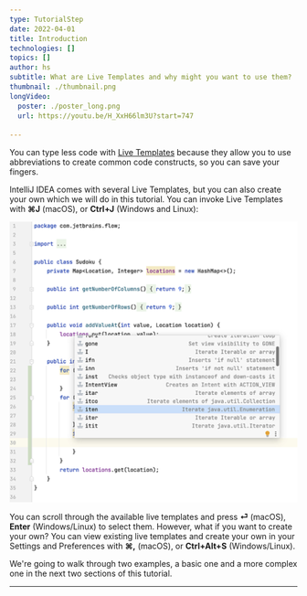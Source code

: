 ```yaml
---
type: TutorialStep
date: 2022-04-01
title: Introduction 
technologies: []
topics: []
author: hs
subtitle: What are Live Templates and why might you want to use them?
thumbnail: ./thumbnail.png
longVideo:
  poster: ./poster_long.png
  url: https://youtu.be/H_XxH66lm3U?start=747

---
```


You can type less code with [Live Templates](https://www.jetbrains.com/help/idea/using-live-templates.html) because they allow you to use abbreviations to create common code constructs, so you can save your fingers. 

IntelliJ IDEA comes with several Live Templates, but you can also create your own which we will do in this tutorial. You can invoke Live Templates with **⌘J** (macOS), or **Ctrl+J** (Windows and Linux):

![Live Templates popup](live_templates_preview.png)

You can scroll through the available live templates and press **⏎** (macOS), **Enter** (Windows/Linux) to select them. However, what if you want to create your own? You can view existing live templates and create your own in your Settings and Preferences with **⌘,** (macOS), or **Ctrl+Alt+S** (Windows/Linux).

We're going to walk through two examples, a basic one and a more complex one in the next two sections of this tutorial.

---